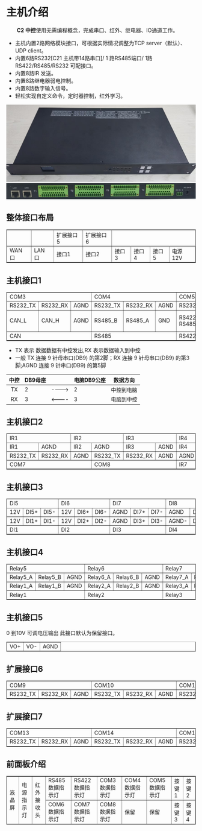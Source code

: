 # 主机介绍

&emsp;&emsp;**C2 中控**使用无需编程概念，完成串口、红外、继电器、IO通道工作。  

- 主机内置2路网络模块接口，可根据实际情况调整为TCP server（默认）、UDP client。  
- 内置6路RS232[C21 主机带14路串口]/ 1 路RS485端口/ 1路RS422/RS485/RS232 可配接口。  
- 内置8路IR 发送。  
- 内置8路继电器弱电控制。  
- 内置8路数字输入信号。  
- 轻松实现自定义命令，定时器控制，红外学习。  

![C2主机F](../images/C2/c2_front.png "C2主机F")  
![C2主机B](../images/C2/c2_back.png "C2主机B")

## 整体接口布局

<table border="1">
<tr>  
<td  > </td>
<td  > </td>
<td >扩展接口5</td>
<td >扩展接口6</td>

</tr>
<tr> 
<td>WAN 口</td>
<td>LAN 口</td>
<td>接口1</td>
<td>接口2</td>
<td>接口3</td>
<td>接口4</td>
<td>接口5</td>
<td>电源12V</td>
</tr>
</table>

## 主机接口1

<table border="1">
<tr>                      
<td colspan= "3" >COM3</td>
<td colspan= "3" >COM4</td>
<td colspan= "3" >COM5</td>
<td colspan= "3" >COM6</td>
</tr>
<tr> 
<td>RS232_TX</td>
<td>RS232_RX</td>
<td>AGND</td>
<td>RS232_TX</td>
<td>RS232_RX</td>
<td>AGND</td>
<td>RS232_TX</td>
<td>RS232_RX</td>
<td>AGND</td>
<td>RS232_TX</td>
<td>RS232_RX</td>
<td>AGND</td>
</tr>
<tr> 
<td>CAN_L</td>
<td>CAN_H</td>
<td>AGND</td>
<td>RS485_B</td>
<td>RS485_A</td>
<td>GND</td>
<td>RS422_TX+<br>RS485_A+</td>
<td>RS422_TX-<br>RS485_B-<br>RS232_TX</td>
<td>RS422_RX+<br>RS232_RX</td>
<td>RS422_RX-</td>
<td>AGND</td>
<td>AGND</td>
</tr>
<tr>
<td colspan= "3" >CAN</td>
<td colspan= "3" >RS485</td>
<td colspan= "6" >RS422</td>
</tr>
</table>

- TX 表示 数据数据有中控发出,RX 表示数据输入到中控  
- 一般 TX 连接 9 针母串口(DB9) 的第2脚；RX 连接 9 针母串口(DB9) 的第3脚;AGND 连接 9 针串口(DB9) 的第5脚  

|中控|DB9母座|   |电脑DB9公座|数据方向|  
|:------:|-----|----|----|-----|
| TX  | 2 |---->| 2 | 中控到电脑|
| RX  | 3 |<----| 3 | 电脑到中控|  

## 主机接口2

<table border="1">
<tr>                        
<td colspan= "2" class="center-text" >IR1</td>
<td colspan= "2" class="center-text" >IR2</td>
<td colspan= "2" class="center-text" >IR3</td>
<td colspan= "2" class="center-text" >IR4</td>
<td colspan= "2" class="center-text" >IR5</td>
<td colspan= "2" class="center-text" >IR6</td>                        
</tr>
<tr>
<td>IR1</td>
<td>AGND</td>
<td>IR2</td>
<td>AGND</td>
<td>IR3</td>
<td>AGND</td>
<td>IR4</td>
<td>AGND</td>
<td>IR5</td>
<td>AGND</td>
<td>IR6</td>
<td>AGND</td>
</tr>
<tr>
<td>RS232_TX</td>
<td>RS232_RX</td>
<td>AGND</td>
<td>RS232_TX</td>
<td>RS232_RX</td>
<td>AGND</td>
<td>AGND</td>
<td>AGND</td>
<td>AGND</td>
<td>IR7</td>
<td>IR8</td>
<td>AGND</td>
</tr>
<tr>
<td colspan= "3" class="center-text">COM7</td>
<td colspan= "3" class="center-text">COM8</td>
<td colspan= "4" class="center-text">IR7</td>
<td colspan= "2" class="center-text">IR8</td>
</tr>
</table>

## 主机接口3

<table border="1">
<tr>
<td colspan= "3" class="center-text" >DI5</td>
<td colspan= "3" class="center-text">DI6</td>
<td colspan= "3" class="center-text">DI7</td>
<td colspan= "3" class="center-text">DI8</td>
</tr>
<tr>
<td>12V</td>
<td>DI5+</td>
<td>DI5-</td>
<td>12V</td>
<td>DI6+</td>
<td>DI6-</td>
<td>AGND</td>
<td>DI7+</td>
<td>DI7-</td>
<td>AGND</td>
<td>DI8+</td>
<td>DI8-</td>
</tr>
<tr>
<td>12V</td>
<td>DI1+</td>
<td>DI1-</td>
<td>12V</td>
<td>DI2+</td>
<td>DI2-</td>
<td>AGND</td>
<td>DI3+</td>
<td>DI3-</td>
<td>AGND-</td>
<td>DI4+</td>
<td>DI4-</td>
</tr>
<tr>
<td colspan= "3" class="center-text">DI1</td>
<td colspan= "3" class="center-text">DI2</td>
<td colspan= "3" class="center-text">DI3</td>
<td colspan= "4" class="center-text">DI4</td>
</tr>
</table>

## 主机接口4  

<table border="1">
<tr>
<td colspan= "3" class="center-text">Relay5</td>
<td colspan= "3" class="center-text">Relay6</td>
<td colspan= "3" class="center-text">Relay7</td>
<td colspan= "3" class="center-text">Relay8</td>
</tr>
<tr>
<td>Relay5_A</td>
<td>Relay5_B</td>
<td>AGND</td>
<td>Relay6_A</td>
<td>Relay6_B</td>
<td>AGND</td>
<td>Relay7_A</td>
<td>Relay7_B</td>
<td>AGND</td>
<td>Relay8_A</td>
<td>Relay8_B</td>
<td>AGND</td>
</tr>
<tr>
<td>Relay1_A</td>
<td>Relay1_B</td>
<td>AGND</td>
<td>Relay2_A</td>
<td>Relay2_B</td>
<td>AGND</td>
<td>Relay3_A</td>
<td>Relay3_B</td>
<td>AGND</td>
<td>Relay4_A</td>
<td>Relay4_B</td>
<td>AGND</td>
</tr>
<tr>
<td colspan= "3" class="center-text">Relay1</td>
<td colspan= "3" class="center-text">Relay2</td>
<td colspan= "3" class="center-text">Relay3</td>
<td colspan= "4" class="center-text">Relay4</td>
</tr>
</table>  

## 主机接口5
0 到10V 可调电压输出  此接口默认为保留接口。
<table border="1">
<tr>  
<td >VO+</td>
<td >VO-</td>
<td >AGND</td>
</tr>

</table>

## 扩展接口6

<table border="1">
<tr>                      
<td colspan= "3" >COM9</td>
<td colspan= "3" >COM10</td>
<td colspan= "3" >COM11</td>
<td colspan= "3" >COM12</td>
</tr>
<tr> 
<td>RS232_TX</td>
<td>RS232_RX</td>
<td>AGND</td>
<td>RS232_TX</td>
<td>RS232_RX</td>
<td>AGND</td>
<td>RS232_TX</td>
<td>RS232_RX</td>
<td>AGND</td>
<td>RS232_TX</td>
<td>RS232_RX</td>
<td>AGND</td>
</tr>
</table>

## 扩展接口7

<table border="1">
<tr>                      
<td colspan= "3" >COM13</td>
<td colspan= "3" >COM14</td>
<td colspan= "3" >COM15</td>
<td colspan= "3" >COM16</td>
</tr>
<tr> 
<td>RS232_TX</td>
<td>RS232_RX</td>
<td>AGND</td>
<td>RS232_TX</td>
<td>RS232_RX</td>
<td>AGND</td>
<td>RS232_TX</td>
<td>RS232_RX</td>
<td>AGND</td>
<td>RS232_TX</td>
<td>RS232_RX</td>
<td>AGND</td>
</tr>
</table>

## 前面板介绍

<table border="1">
<tr>                      
<td rowspan= "2" >液晶屏</td>
<td rowspan= "2" >电源指示灯</td>
<td rowspan= "2" >红外接收头</td>
<td colspan= "1" >RS485 数据指示灯</td>
<td colspan= "1" >RS422 数据指示灯</td>
<td colspan= "1" >COM3 数据指示灯</td>
<td colspan= "1" >COM4 数据指示灯</td>
<td colspan= "1" >COM5 数据指示灯</td>
<td colspan= "1" >按键1</td>
<td colspan= "1" >按键2</td>
</tr>
<tr> 
<td>COM6 数据指示灯</td>
<td>COM7 数据指示灯</td>
<td>COM8 数据指示灯</td>
<td>保留</td>
<td>保留</td>
<td>按键3</td>
<td>按键4</td>
</tr>
</table>





